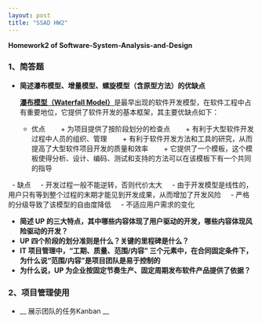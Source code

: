 ```yaml
---
layout: post
title: "SSAD HW2"
---
```

<b>Homework2 of Software-System-Analysis-and-Design</b>

### 1、简答题
- __简述瀑布模型、增量模型、螺旋模型（含原型方法）的优缺点__

    [__瀑布模型（Waterfall Model）__](https://en.wikipedia.org/wiki/Waterfall_model)是最早出现的软件开发模型，在软件工程中占有重要地位，它提供了软件开发的基本框架，其主要优缺点如下：
    - 优点
        + 为项目提供了按阶段划分的检查点
        + 有利于大型软件开发过程中人员的组织、管理
        + 有利于软件开发方法和工具的研究，从而提高了大型软件项目开发的质量和效率
        + 它提供了一个模板，这个模板使得分析、设计、编码、测试和支持的方法可以在该模板下有一个共同的指导
    
    - 缺点
        - 开发过程一般不能逆转，否则代价太大
        - 由于开发模型是线性的，用户只有等到整个过程的末期才能见到开发成果，从而增加了开发风险
        - 严格的分级导致了该模型的自由度降低
        - 不适应用户需求的变化
    
  

- __简述 UP 的三大特点，其中哪些内容体现了用户驱动的开发，哪些内容体现风险驱动的开发？__
- __UP 四个阶段的划分准则是什么？关键的里程碑是什么？__
- __IT 项目管理中，“工期、质量、范围/内容” 三个元素中，在合同固定条件下，为什么说“范围/内容”是项目团队是易于控制的__
- __为什么说，UP 为企业按固定节奏生产、固定周期发布软件产品提供了依据？__

### 2、项目管理使用
- __ 展示团队的任务Kanban __ 



